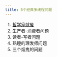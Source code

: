```yaml
---
title: 5个经典多线程问题
---
```


1. [哲学家就餐](/2018/03/20/哲学家就餐问题)
2. 生产者-消费者问题
3. 读者-写者问题
4. 熟睡的理发师问题
5. 三个烟鬼的问题